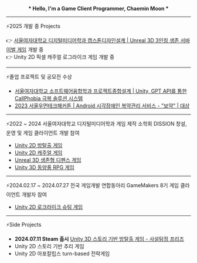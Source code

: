 <p align="center">
<b>* Hello, I'm a Game Client Programmer, Chaemin Moon *</b></p>  

___

⚡2025 개발 중 Projects

👉 [서울여자대학교 디지털미디어학과 캡스톤디자인설계 | Unreal 3D 3인칭 생존 서바이벌 게임](https://github.com/Chill-z) 개발 중  
👉 Unity 2D 픽셀 캐주얼 로그라이크 게임 개발 중

___

⚡졸업 프로젝트 및 공모전 수상
- [서울여자대학교 소프트웨어융합학과 프로젝트종합설계 | Unity, GPT API를 통한 CallPhobia 극복 솔루션 시스템 ](https://github.com/muncaem/Hello..)
- [2023 서울우먼테크해커톤 | Android 시각장애인 복약관리 서비스 - "보약" | 대상 ](https://github.com/SWH-FortuneCookie)

___

⚡2022 ~ 2024 서울여자대학교 디지털미디어학과 게임 제작 소학회 DISSION 창설, 운영 및 게임 클라이언트 개발 참여
- [Unity 2D 방탈출 게임](https://github.com/muncaem/paranoia)
- [Unity 2D 캐주얼 게임](https://github.com/muncaem/Street_Cat_Fighter)
- [Unreal 3D 생존형 디펜스 게임](https://github.com/intheWorldRoi/teethDefence)
- [Unity 3D 동양풍 RPG 게임](https://github.com/Comedianz/MainRepo)  
___

⚡2024.02.17 ~ 2024.07.27 전국 게임개발 연합동아리 GameMakers 8기 게임 클라이언트 개발자 참여
- [Unity 2D 로크라이크 슈팅 게임](https://github.com/CircusCircuit/CircusCircuit)  
___

⚡Side Projects
- <b>2024.07.11 Steam 출시</b> [Unity 3D 스토리 기반 방탈출 게임 - 사설탐정 프리즈](https://store.steampowered.com/app/2916970/_/)
- Unity 2D 스토리 기반 추리 게임
- Unity 2D 아포칼립스 turn-based 전략게임

<!--
**muncaem/muncaem** is a ✨ _special_ ✨ repository because its `README.md` (this file) appears on your GitHub profile.

Here are some ideas to get you started:

- 🔭 I’m currently working on ...
- 🌱 I’m currently learning ...
- 👯 I’m looking to collaborate on ...
- 🤔 I’m looking for help with ...
- 💬 Ask me about ...
- 📫 How to reach me: ...
- 😄 Pronouns: ...
- ⚡ Fun fact: ...
-->
